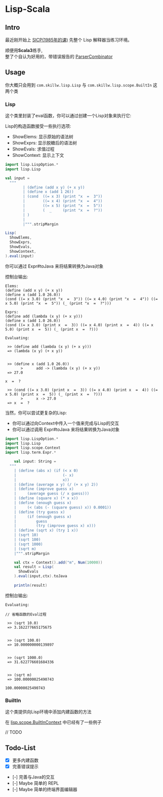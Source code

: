 # Lisp-Scala

## Intro

最近刚开始上 [SICP(1985年的课)](https://www.youtube.com/watch?v=-J_xL4IGhJA&list=PLE18841CABEA24090) 先整个 Lisp 解释器当练习环境。

顺便用**Scala3**练手,  
整了个自认为好用的，带错误报告的 [ParserCombinator](https://github.com/Glomzzz/ParserCombinator)

## Usage

你大概只会用到 `com.skillw.lisp.Lisp` 与 `com.skillw.lisp.scope.BuiltIn` 这两个类

### Lisp

这个类里封装了eval函数，你可以通过创建一个Lisp对象来执行它:

Lisp的构造函数接受一些执行选项:
- ShowElems: 显示原始的语法树
- ShowExprs: 显示脱糖后的语法树
- ShowEvals: 求值过程
- ShowContext: 显示上下文


```scala 3
import lisp.LispOption.*
import lisp.Lisp

val input =
  """
        | (define (add x y) (+ x y))
        | (define x (add 1 26))
        | (cond  ((= x 3) (print "x  =  3"))
        |        ((= x 4) (print "x  =  4"))
        |        ((= x 5) (print "x  =  5"))
        |        (  _     (print "x  =  ?"))
        | )
        |
        |""".stripMargin

Lisp(
  ShowElems,
  ShowExprs,
  ShowEvals,
  ShowContext,
).eval(input)
```
你可以通过 Expr#toJava 来将结果转换为Java对象

控制台输出:

```
Elems:
(define (add x y) (+ x y))
(define x (add 1.0 26.0))
(cond ((= x 3.0) (print "x  =  3")) ((= x 4.0) (print "x  =  4")) ((= x 5.0) (print "x  =  5")) (_ (print "x  =  ?")))

Exprs:
(define add (lambda (x y) (+ x y)))
(define x (add 1.0 26.0))
(cond ((= x 3.0) (print x  =  3)) ((= x 4.0) (print x  =  4)) ((= x 5.0) (print x  =  5)) (_ (print x  =  ?)))

Evaluating:

 >> (define add (lambda (x y) (+ x y)))
 => (lambda (x y) (+ x y))


 >> (define x (add 1.0 26.0))
       >      add -> (lambda (x y) (+ x y))
 => 27.0

x  =  ?

 >> (cond ((= x 3.0) (print x  =  3)) ((= x 4.0) (print x  =  4)) ((= x 5.0) (print x  =  5)) (_ (print x  =  ?)))
       >      x -> 27.0
 => x  =  ?
```

当然，你可以尝试更复杂的Lisp:

- 你可以通过向Context中传入一个值来完成与Lisp的交互
- 你可以通过调用 Expr#toJava 来将结果转换为Java对象

```scala 3
import lisp.LispOption.*
import lisp.Lisp
import lisp.scope.Context
import lisp.term.Expr.*

    val input: String =
  """
    | (define (abs x) (if (< x 0)
    |                     (- x)
    |                     x))
    | (define (average x y) (/ (+ x y) 2))
    | (define (improve guess x)
    |     (average guess (/ x guess)))
    | (define (square x) (* x x))
    | (define (enough guess x)
    |     (< (abs (- (square guess) x)) 0.0001))
    | (define (try guess x)
    |     (if (enough guess x)
    |         guess
    |         (try (improve guess x) x)))
    | (define (sqrt x) (try 1 x))
    | (sqrt 10)
    | (sqrt 100)
    | (sqrt 1000)
    | (sqrt m)
    |""".stripMargin

    val ctx = Context().add("m", Num(10000))
    val result = Lisp(
      ShowEvals
    ).eval(input,ctx).toJava
    
    println(result)
```

控制台输出:

```
Evaluating:

// 省略函数的Eval过程

 >> (sqrt 10.0)
 => 3.162277665175675


 >> (sqrt 100.0)
 => 10.000000000139897


 >> (sqrt 1000.0)
 => 31.622776601684336


 >> (sqrt m)
 => 100.00000025490743

100.00000025490743
```

### BuiltIn

这个类提供向Lisp环境中添加内建函数的方法

在 [lisp.scope.BuiltInContext](https://github.com/Glomzzz/Lisp-scala/blob/master/src/main/scala/lisp/scope/BuiltIn.scala) 中已经有了一些例子

// TODO

## Todo-List

- [x] 更多内建函数
- [x] 完善错误提示
- [-] 完善与Java的交互
- [-] Maybe 简单的 REPL
- [-] Maybe 简单的终端界面编辑器


